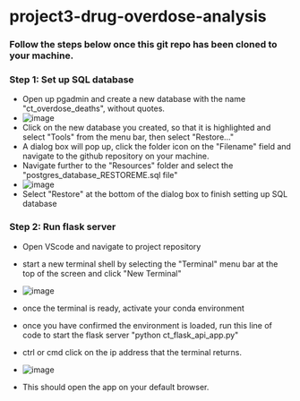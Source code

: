 # project3-drug-overdose-analysis
### Follow the steps below once this git repo has been cloned to your machine.

### Step 1: Set up SQL database
- Open up pgadmin and create a new database with the name "ct_overdose_deaths", without quotes.
- ![image](https://github.com/delonlawrence/project3-drug-overdose-analysis/assets/128104435/bcc460a7-c363-464f-b156-92637a921b3f)
- Click on the new database you created, so that it is highlighted and select "Tools" from the menu bar, then select "Restore..."
- A dialog box will pop up, click the folder icon on the "Filename" field and navigate to the github repository on your machine.
- Navigate further to the "Resources" folder and select the "postgres_database_RESTOREME.sql file"
- ![image](https://github.com/delonlawrence/project3-drug-overdose-analysis/assets/128104435/0409d7c2-3f9f-44ca-9b91-292a51be58a7)
- Select "Restore" at the bottom of the dialog box to finish setting up SQL database

### Step 2: Run flask server
- Open VScode and navigate to project repository
- start a new terminal shell by selecting the "Terminal" menu bar at the top of the screen and click "New Terminal"
- ![image](https://github.com/delonlawrence/project3-drug-overdose-analysis/assets/128104435/b4c63b47-ac69-4bde-ab49-99b199d32e9d)

- once the terminal is ready, activate your conda environment
- once you have confirmed the environment is loaded, run this line of code to start the flask server "python ct_flask_api_app.py"
- ctrl or cmd click on the ip address that the terminal returns.
- ![image](https://github.com/delonlawrence/project3-drug-overdose-analysis/assets/128104435/fc9c80aa-761f-42a7-b5a4-e51e6ffe922c)

- This should open the app on your default browser.

